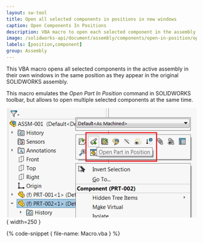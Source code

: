 ```yaml
---
layout: sw-tool
title: Open all selected components in positions in new windows
caption: Open Components In Positions
description: VBA macro to open each selected component in the assembly in the separate window in the same position they appear in the current assembly view
image: /solidworks-api/document/assembly/components/open-in-position/open-in-position.svg
labels: [position,component]
group: Assembly
---
```

This VBA macro opens all selected components in the active assembly in their own windows in the same position as they appear in the original SOLIDWORKS assembly.

This macro emulates the *Open Part In Position* command in SOLIDWORKS toolbar, but allows to open multiple selected components at the same time.

![Open part in position command](open-part-in-position-command.png){ width=250 }

{% code-snippet { file-name: Macro.vba } %}
